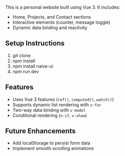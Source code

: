 This is a personal website built using Vue 3. It includes:
- Home, Projects, and Contact sections
- Interactive elements (counter, message toggle)
- Dynamic data binding and reactivity

## Setup Instructions
1. git clone <repo-url>
2. npm install
3. npm install naive-ui
4. npm run dev

## Features
- Uses Vue 3 features (`ref()`, `computed()`, `watch()`)
- Supports dynamic list rendering with `v-for`
- Two-way data binding with `v-model`
- Conditional rendering (`v-if`, `v-show`)

## Future Enhancements
- Add localStorage to persist form data
- Implement smooth scrolling animations